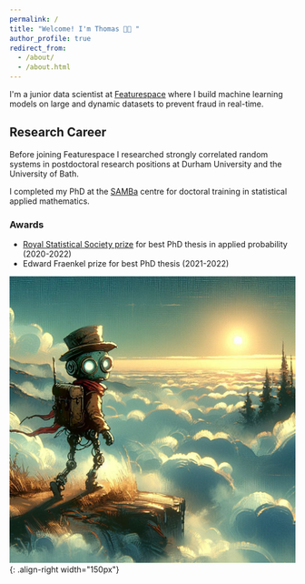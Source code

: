 ```yaml
---
permalink: /
title: "Welcome! I'm Thomas 👋🏼 "
author_profile: true
redirect_from: 
  - /about/
  - /about.html
---
```

I'm a junior data scientist at [Featurespace](https://www.featurespace.com/) where I build machine learning models on large and dynamic datasets to prevent fraud in real-time. 

## Research Career

Before joining Featurespace I researched strongly correlated random systems in postdoctoral research positions at Durham University and the University of Bath.

I completed my PhD at the [SAMBa](https://samba.ac.uk/) centre for doctoral training in statistical applied mathematics.

### Awards

* [Royal Statistical Society prize](https://www.bath.ac.uk/announcements/the-royal-statistical-society-prize-awarded/) for best PhD thesis  in applied probability (2020-2022)
* Edward Fraenkel prize for best PhD thesis (2021-2022)

![Text](/images/Designer.png){: .align-right width="150px"}
